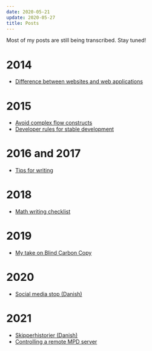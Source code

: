 ```yaml
---
date: 2020-05-21
update: 2020-05-27
title: Posts
---
```


Most of my posts are still being transcribed. Stay tuned!

# 2014

- [Difference between websites and web
  applications](2014/website-and-webapplications)
<!--
- [Rules to live by](2014/rules-to-live-by)
-->

# 2015

- [Avoid complex flow constructs](2015/avoid-complex-flow-constructs)
- [Developer rules for stable
  development](2015/developer-rules-for-stable-development)

# 2016 and 2017

- [Tips for writing](2016/web-writing-tips)

# 2018

- [Math writing checklist](2018/math-writing-checklist)

# 2019

- [My take on Blind Carbon Copy](2019/bcc)

# 2020

- [Social media stop (Danish)](2020/socmedstop)

# 2021

<!--
- [Illegal states by inheritance in C#](2021/illegal-state-by-inheritance/)
-->
- [Skipperhistorier (Danish)](2021/skipperhistorier)
- [Controlling a remote MPD server](2021/remote-mpd-server)
